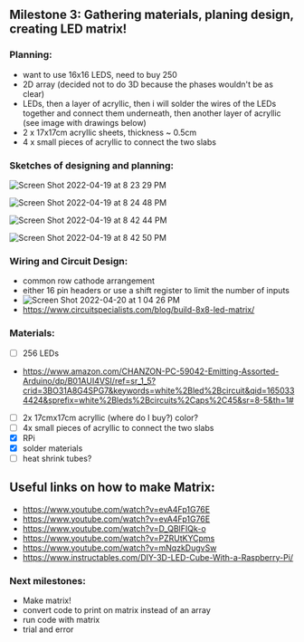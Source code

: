 ## Milestone 3: Gathering materials, planing design, creating LED matrix!

### Planning:
- want to use 16x16 LEDS, need to buy 250
- 2D array (decided not to do 3D because the phases wouldn't be as clear)
- LEDs, then a layer of acryllic, then i will solder the wires of the LEDs together and connect them underneath, then another layer of acryllic (see image with drawings below)
- 2 x 17x17cm acryllic sheets, thickness ~ 0.5cm
- 4 x small pieces of acryllic to connect the two slabs

### Sketches of designing and planning:
![Screen Shot 2022-04-19 at 8 23 29 PM](https://user-images.githubusercontent.com/70282901/164122206-c68a99d2-93f6-48f1-9eee-2c880a8b4bde.png)

![Screen Shot 2022-04-19 at 8 24 48 PM](https://user-images.githubusercontent.com/70282901/164122238-694736f5-4fba-4b36-91d4-1c730efdcca4.png)

![Screen Shot 2022-04-19 at 8 42 44 PM](https://user-images.githubusercontent.com/70282901/164124306-cd694c0c-039f-415d-a257-c768a604167b.png)

![Screen Shot 2022-04-19 at 8 42 50 PM](https://user-images.githubusercontent.com/70282901/164124550-4b2bb5a6-9314-42b7-82aa-74c642da7260.png)

### Wiring and Circuit Design:
- common row cathode arrangement
- either 16 pin headers or use a shift register to limit the number of inputs
- ![Screen Shot 2022-04-20 at 1 04 26 PM](https://user-images.githubusercontent.com/70282901/164284852-e76cdb62-9827-488d-9f32-48a5ff859862.png)
- https://www.circuitspecialists.com/blog/build-8x8-led-matrix/

### Materials:
- [ ] 256 LEDs
- https://www.amazon.com/CHANZON-PC-59042-Emitting-Assorted-Arduino/dp/B01AUI4VSI/ref=sr_1_5?crid=3BO31A8G4SPG7&keywords=white%2Bled%2Bcircuit&qid=1650334424&sprefix=white%2Bleds%2Bcircuits%2Caps%2C45&sr=8-5&th=1#
- [ ] 2x 17cmx17cm acryllic (where do I buy?) color?
- [ ] 4x small pieces of acryllic to connect the two slabs
- [x] RPi
- [x] solder materials
- [ ] heat shrink tubes?

## Useful links on how to make Matrix:
- https://www.youtube.com/watch?v=evA4Fp1G76E
- https://www.youtube.com/watch?v=evA4Fp1G76E 
- https://www.youtube.com/watch?v=D_QBlFIQk-o 
- https://www.youtube.com/watch?v=PZRUtKYCpms 
- https://www.youtube.com/watch?v=mNqzkDugvSw 
- https://www.instructables.com/DIY-3D-LED-Cube-With-a-Raspberry-Pi/


### Next milestones:
- Make matrix!
- convert code to print on matrix instead of an array
- run code with matrix
- trial and error
